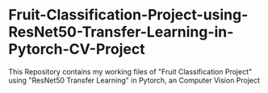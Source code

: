 # Fruit-Classification-Project-using-ResNet50-Transfer-Learning-in-Pytorch-CV-Project
This Repository contains my working files of "Fruit Classification Project" using "ResNet50 Transfer Learning" in Pytorch, an Computer Vision Project
